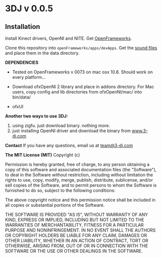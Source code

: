 <b>3DJ v 0.0.5</b>
============================

Installation
------------
Install Kinect drivers, OpenNI and NITE. Get [OpenFrameworks](https://github.com/openframeworks/openFrameworks).

Clone this repository into `openFrameworks/apps/devApps`. Get the [sound files](http://dl.dropbox.com/u/7633297/3dj_sound_files.tgz) and place them in the data directory.

<b>DEPENDENCIES</b>

* Tested on OpenFrameworks v 0073 on mac osx 10.8. Should work on every platform...

* Download ofxOpenNI 2 library and place in addons directory. For Mac users, copy config and lib directories from ofxOpenNI/mac/ into bin/data/

* ofxUI

<b>Another two ways to use 3DJ:</b>
1. using zigfu. just download binary. nothing more.
2. just installing OpenNI driver and download the binary from www.3-dj.com

<b>Contact</b>
If you have any questions, email us at team@3-dj.com

<b>The MIT License (MIT)</b>
Copyright (c) <year> <copyright holders>

Permission is hereby granted, free of charge, to any person obtaining a copy of this software and associated documentation files (the "Software"), to deal in the Software without restriction, including without limitation the rights to use, copy, modify, merge, publish, distribute, sublicense, and/or sell copies of the Software, and to permit persons to whom the Software is furnished to do so, subject to the following conditions:

The above copyright notice and this permission notice shall be included in all copies or substantial portions of the Software.

THE SOFTWARE IS PROVIDED "AS IS", WITHOUT WARRANTY OF ANY KIND, EXPRESS OR IMPLIED, INCLUDING BUT NOT LIMITED TO THE WARRANTIES OF MERCHANTABILITY, FITNESS FOR A PARTICULAR PURPOSE AND NONINFRINGEMENT. IN NO EVENT SHALL THE AUTHORS OR COPYRIGHT HOLDERS BE LIABLE FOR ANY CLAIM, DAMAGES OR OTHER LIABILITY, WHETHER IN AN ACTION OF CONTRACT, TORT OR OTHERWISE, ARISING FROM, OUT OF OR IN CONNECTION WITH THE SOFTWARE OR THE USE OR OTHER DEALINGS IN THE SOFTWARE.

